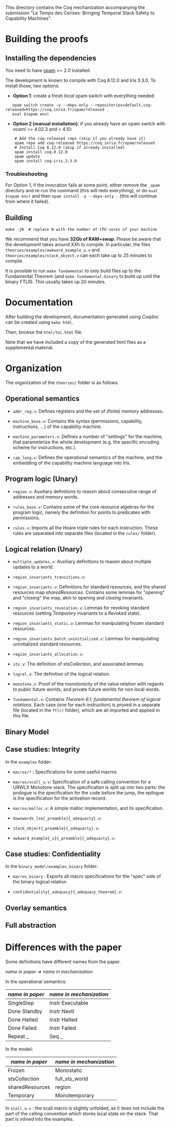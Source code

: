This directory contains the Coq mechanization accompanying the submission
"Le Temps des Cerises: Bringing Temporal Stack Safety to Capability Machines".

# Building the proofs

## Installing the dependencies

You need to have [opam](https://opam.ocaml.org/) >= 2.0 installed.

The development is known to compile with Coq 8.12.0 and Iris 3.3.0. To install
those, two options:

- **Option 1**: create a fresh *local* opam switch with everything needed:

```
   opam switch create -y --deps-only --repositories=default,coq-released=https://coq.inria.fr/opam/released .
   eval $(opam env)
```

- **Option 2 (manual installation)**: if you already have an opam switch with
  ocaml >= 4.02.3 and < 4.10:

```
    # Add the coq-released repo (skip if you already have it)
    opam repo add coq-released https://coq.inria.fr/opam/released
    # Install Coq 8.12.0 (skip if already installed)
    opam install coq.8.12.0
    opam update
    opam install coq-iris.3.3.0
```

### Troubleshooting

For Option 1, if the invocation fails at some point, either remove the `_opam`
directory and re-run the command (this will redo everything), or do `eval $(opam
env)` and then `opam install -y --deps-only .` (this will continue from where it
failed).

## Building

```
make -jN  # replace N with the number of CPU cores of your machine
```

We recommend that you have **32Gb of RAM+swap**. Please be aware that the
development takes around XXh to compile. In particular, the files
`theories/examples/awkward_example_u.v` and `theories/examples/stack_object.v` 
can each take up to 25 minutes to compile.

It is possible to run `make fundamental` to only build files up to the
Fundamental Theorem (and `make fundamental-binary` to build up until the binary FTLR). 
This usually takes up 20 minutes.

# Documentation

After building the development, documentation generated using Coqdoc can be
created using `make html`. 

Then, browse the `html/toc.html` file.

Note that we have included a copy of the generated html files as a supplemental material. 

# Organization

The organization of the `theories/` folder is as follows.

## Operational semantics

- `addr_reg.v`: Defines registers and the set of (finite) memory addresses.

- `machine_base.v`: Contains the syntax (permissions, capability, instructions,
  ...) of the capability machine.

- `machine_parameters.v`: Defines a number of "settings" for the machine, that
  parameterize the whole development (e.g. the specific encoding scheme for
  instructions, etc.).

- `cap_lang.v`: Defines the operational semantics of the machine, and the
  embedding of the capability machine language into Iris.

## Program logic (Unary)

- `region.v`: Auxiliary definitions to reason about consecutive range of
  addresses and memory words.

- `rules_base.v`: Contains some of the core resource algebras for the program
  logic, namely the definition for points to predicates with permissions.

- `rules.v`: Imports all the Hoare triple rules for each instruction. These
  rules are separated into separate files (located in the `rules/` folder).

## Logical relation (Unary)

- `multiple_updates.v`: Auxiliary definitions to reason about multiple updates
  to a world.

- `region_invariants_transitions.v`: 

- `region_invariants.v`: Definitions for standard resources, and the shared
  resources map *sharedResources*. Contains some lemmas for "opening" and
  "closing" the map, akin to opening and closing invariants.

- `region_invariants_revocation.v`: Lemmas for revoking standard resources
  (setting *Temporary* invariants to a *Revoked* state).

- `region_invariants_static.v`: Lemmas for manipulating frozen standard
  resources.

- `region_invariants_batch_uninitialized.v`: Lemmas for manipulating uninitialized standard
  resources.

- `region_invariants_allocation.v`:  

- `sts.v`: The definition of *stsCollection*, and associated lemmas.

- `logrel.v`: The definition of the logical relation.

- `monotone.v`: Proof of the monotonicity of the value relation with regards to
  public future worlds, and private future worlds for non local words.

- `fundamental.v`: Contains *Theorem 6.1: fundamental theorem of logical
  relations*. Each case (one for each instruction) is proved in a separate file
  (located in the `ftlr/` folder), which are all imported and applied in this
  file.

## Binary Model

## Case studies: Integrity

In the `examples` folder:

- `macros/*` : Specifications for some useful macros

- `macros/scall_u.v`: Specification of a safe calling convention for
  a URWLX Monotone stack. The specification is split up into two parts:
  the prologue is the specification for the code before the jump, the epilogue
  is the specification for the activation record.

- `macros/malloc.v`: A simple malloc implementation, and its specification.

- `downwards_lse{_preamble}{_adequacty}.v`:

- `stack_object{_preamble}{_adequacty}.v`:

- `awkward_example{_u}{_preamble}{_adequacty}.v`:

## Case studies: Confidentiality

In the `binary_model/examples_binary` folder:

- `macros_binary` : Exports all macro specifications for the "spec" side of the
  binary logical relation

- `confidentiality{_adequacy}{_adequacy_theorem}.v`: 

## Overlay semantics

## Full abstraction

# Differences with the paper

Some definitions have different names from the paper.

*name in paper => name in mechanization*

In the operational semantics:

| *name in paper*   | *name in mechanization*   |
|-------------------|---------------------------|
| SingleStep        | Instr Executable          |
| Done Standby      | Instr NextI               |
| Done Halted       | Instr Halted              |
| Done Failed       | Instr Failed              |
| Repeat _          | Seq _                     |

In the model:

| *name in paper* | *name in mechanization* |
|-----------------|-------------------------|
| Frozen          | Monostatic              |
| stsCollection   | full_sts_world          |
| sharedResources | region                  |
| Temporary       | Monotemporary           |

In `scall_u.v` : the scall macro is slightly unfolded, as it does not include the part of the calling convention which stores local state on the stack. That part is inlined into the examples. 